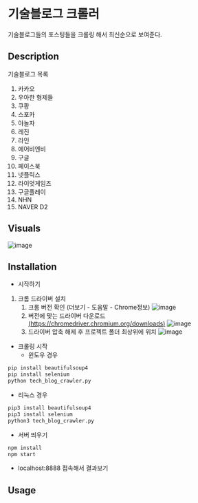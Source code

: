 # 기술블로그 크롤러
기술블로그들의 포스팅들을 크롤링 해서 최신순으로 보여준다.
## Description
기술블로그 목록   
1. 카카오
2. 우아한 형제들
3. 쿠팡
4. 스포카
5. 야놀자
6. 레진
7. 라인
8. 에어비엔비
9. 구글
10. 페이스북
11. 넷플릭스
12. 라이엇게임즈
13. 구글플레이
14. NHN
15. NAVER D2


## Visuals
![image](https://user-images.githubusercontent.com/31759313/103845207-ec28f100-50de-11eb-92df-3543f397a6fc.png)

## Installation
+ 시작하기
1. 크롬 드라이버 설치  
   1. 크롬 버전 확인 (더보기 - 도움말 - Chrome정보)
![image](https://user-images.githubusercontent.com/31759313/103838958-b8939a00-50d1-11eb-9b73-d3b443be5413.png)
   2. 버전에 맞는 드라이버 다운로드 
[(https://chromedriver.chromium.org/downloads)](https://chromedriver.chromium.org/downloads)
![image](https://user-images.githubusercontent.com/31759313/103839054-e37dee00-50d1-11eb-82af-fa2a0f3e5a89.png)
   3. 드라이버 압축 해제 후 프로젝트 폴더 최상위에 위치
![image](https://user-images.githubusercontent.com/31759313/103839655-3b692480-50d3-11eb-8de6-519656efd59e.png)
+ 크롤링 시작
   + 윈도우 경우
``` bash
pip install beautifulsoup4
pip install selenium
python tech_blog_crawler.py
```

   + 리눅스 경우
``` bash
pip3 install beautifulsoup4
pip3 install selenium
python3 tech_blog_crawler.py
```
+ 서버 띄우기
``` bash
npm install
npm start
```

+ localhost:8888 접속해서 결과보기
## Usage

